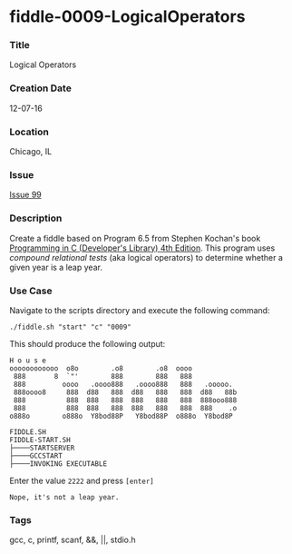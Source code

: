 fiddle-0009-LogicalOperators
======

### Title

Logical Operators


### Creation Date

12-07-16


### Location

Chicago, IL


### Issue

[Issue 99](https://github.com/bradyhouse/house/issues/99)


### Description

Create a fiddle based on Program 6.5 from Stephen Kochan's book [Programming in C (Developer's Library) 4th Edition](http://a.co/1QJ9MDN).  This program
uses _compound relational tests_ (aka logical operators) to determine whether a given year is a leap year.


### Use Case

Navigate to the scripts directory and execute the following command:

    ./fiddle.sh "start" "c" "0009"
    
This should produce the following output:

    H o u s e
    oooooooooooo  o8o        .o8        .o8  oooo
     888       8  `"'        888        888   888
     888         oooo   .oooo888   .oooo888   888   .ooooo.
     888oooo8     888  d88   888  d88   888   888  d88   88b
     888          888  888   888  888   888   888  888ooo888
     888          888  888   888  888   888   888  888    .o
    o888o        o888o  Y8bod88P   Y8bod88P  o888o  Y8bod8P
    
    FIDDLE.SH
    FIDDLE-START.SH
    ├────STARTSERVER
    ├────GCCSTART
    ├────INVOKING EXECUTABLE

Enter the value `2222` and press `[enter]`
    
    Nope, it's not a leap year.


### Tags

gcc, c, printf, scanf, &&, ||, stdio.h
